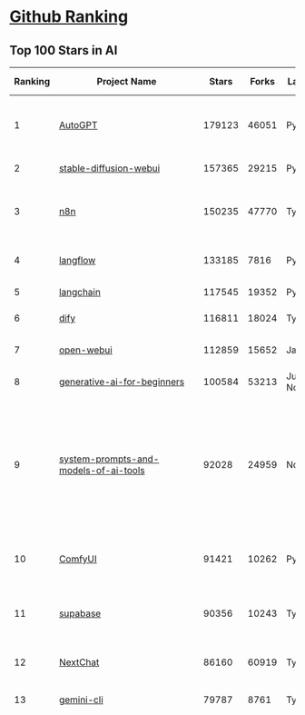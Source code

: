 [Github Ranking](../README.md)
==========

## Top 100 Stars in AI

| Ranking | Project Name | Stars | Forks | Language | Open Issues | Description | Last Commit |
| ------- | ------------ | ----- | ----- | -------- | ----------- | ----------- | ----------- |
| 1 | [AutoGPT](https://github.com/Significant-Gravitas/AutoGPT) | 179123 | 46051 | Python | 189 | AutoGPT is the vision of accessible AI for everyone, to use and to build on. Our mission is to provide the tools, so that you can focus on what matters. | 2025-10-19T23:25:24Z |
| 2 | [stable-diffusion-webui](https://github.com/AUTOMATIC1111/stable-diffusion-webui) | 157365 | 29215 | Python | 2368 | Stable Diffusion web UI | 2025-10-07T20:06:10Z |
| 3 | [n8n](https://github.com/n8n-io/n8n) | 150235 | 47770 | TypeScript | 761 | Fair-code workflow automation platform with native AI capabilities. Combine visual building with custom code, self-host or cloud, 400+ integrations. | 2025-10-20T01:00:35Z |
| 4 | [langflow](https://github.com/langflow-ai/langflow) | 133185 | 7816 | Python | 392 | Langflow is a powerful tool for building and deploying AI-powered agents and workflows. | 2025-10-20T00:28:47Z |
| 5 | [langchain](https://github.com/langchain-ai/langchain) | 117545 | 19352 | Python | 162 | 🦜🔗 Build context-aware reasoning applications | 2025-10-20T00:10:27Z |
| 6 | [dify](https://github.com/langgenius/dify) | 116811 | 18024 | TypeScript | 478 | Production-ready platform for agentic workflow development. | 2025-10-20T03:42:31Z |
| 7 | [open-webui](https://github.com/open-webui/open-webui) | 112859 | 15652 | JavaScript | 230 | User-friendly AI Interface (Supports Ollama, OpenAI API, ...) | 2025-10-20T03:45:34Z |
| 8 | [generative-ai-for-beginners](https://github.com/microsoft/generative-ai-for-beginners) | 100584 | 53213 | Jupyter Notebook | 1 | 21 Lessons, Get Started Building with Generative AI  | 2025-10-20T03:13:22Z |
| 9 | [system-prompts-and-models-of-ai-tools](https://github.com/x1xhlol/system-prompts-and-models-of-ai-tools) | 92028 | 24959 | None | 58 | FULL Augment Code, Claude Code, Cluely, CodeBuddy, Comet, Cursor, Devin AI, Junie, Kiro, Leap.new, Lovable, Manus Agent Tools, NotionAI, Orchids.app, Perplexity, Poke, Qoder, Replit, Same.dev, Trae, Traycer AI, VSCode Agent, Warp.dev, Windsurf, Xcode, Z.ai Code, dia & v0. (And other Open Sourced) System Prompts, Internal Tools & AI Models | 2025-10-19T18:44:24Z |
| 10 | [ComfyUI](https://github.com/comfyanonymous/ComfyUI) | 91421 | 10262 | Python | 2858 | The most powerful and modular diffusion model GUI, api and backend with a graph/nodes interface. | 2025-10-19T20:05:46Z |
| 11 | [supabase](https://github.com/supabase/supabase) | 90356 | 10243 | TypeScript | 234 | The Postgres development platform. Supabase gives you a dedicated Postgres database to build your web, mobile, and AI applications. | 2025-10-20T03:17:06Z |
| 12 | [NextChat](https://github.com/ChatGPTNextWeb/NextChat) | 86160 | 60919 | TypeScript | 674 | ✨ Light and Fast AI Assistant. Support: Web \| iOS \| MacOS \| Android \|  Linux \| Windows | 2025-09-29T12:01:08Z |
| 13 | [gemini-cli](https://github.com/google-gemini/gemini-cli) | 79787 | 8761 | TypeScript | 2051 | An open-source AI agent that brings the power of Gemini directly into your terminal. | 2025-10-20T01:03:59Z |
| 14 | [funNLP](https://github.com/fighting41love/funNLP) | 76673 | 15034 | Python | 34 | 中英文敏感词、语言检测、中外手机/电话归属地/运营商查询、名字推断性别、手机号抽取、身份证抽取、邮箱抽取、中日文人名库、中文缩写库、拆字词典、词汇情感值、停用词、反动词表、暴恐词表、繁简体转换、英文模拟中文发音、汪峰歌词生成器、职业名称词库、同义词库、反义词库、否定词库、汽车品牌词库、汽车零件词库、连续英文切割、各种中文词向量、公司名字大全、古诗词库、IT词库、财经词库、成语词库、地名词库、历史名人词库、诗词词库、医学词库、饮食词库、法律词库、汽车词库、动物词库、中文聊天语料、中文谣言数据、百度中文问答数据集、句子相似度匹配算法集合、bert资源、文本生成&摘要相关工具、cocoNLP信息抽取工具、国内电话号码正则匹配、清华大学XLORE:中英文跨语言百科知识图谱、清华大学人工智能技术系列报告、自然语言生成、NLU太难了系列、自动对联数据及机器人、用户名黑名单列表、罪名法务名词及分类模型、微信公众号语料、cs224n深度学习自然语言处理课程、中文手写汉字识别、中文自然语言处理 语料/数据集、变量命名神器、分词语料库+代码、任务型对话英文数据集、ASR 语音数据集 + 基于深度学习的中文语音识别系统、笑声检测器、Microsoft多语言数字/单位/如日期时间识别包、中华新华字典数据库及api(包括常用歇后语、成语、词语和汉字)、文档图谱自动生成、SpaCy 中文模型、Common Voice语音识别数据集新版、神经网络关系抽取、基于bert的命名实体识别、关键词(Keyphrase)抽取包pke、基于医疗领域知识图谱的问答系统、基于依存句法与语义角色标注的事件三元组抽取、依存句法分析4万句高质量标注数据、cnocr：用来做中文OCR的Python3包、中文人物关系知识图谱项目、中文nlp竞赛项目及代码汇总、中文字符数据、speech-aligner: 从“人声语音”及其“语言文本”产生音素级别时间对齐标注的工具、AmpliGraph: 知识图谱表示学习(Python)库：知识图谱概念链接预测、Scattertext 文本可视化(python)、语言/知识表示工具：BERT & ERNIE、中文对比英文自然语言处理NLP的区别综述、Synonyms中文近义词工具包、HarvestText领域自适应文本挖掘工具（新词发现-情感分析-实体链接等）、word2word：(Python)方便易用的多语言词-词对集：62种语言/3,564个多语言对、语音识别语料生成工具：从具有音频/字幕的在线视频创建自动语音识别(ASR)语料库、构建医疗实体识别的模型（包含词典和语料标注）、单文档非监督的关键词抽取、Kashgari中使用gpt-2语言模型、开源的金融投资数据提取工具、文本自动摘要库TextTeaser: 仅支持英文、人民日报语料处理工具集、一些关于自然语言的基本模型、基于14W歌曲知识库的问答尝试--功能包括歌词接龙and已知歌词找歌曲以及歌曲歌手歌词三角关系的问答、基于Siamese bilstm模型的相似句子判定模型并提供训练数据集和测试数据集、用Transformer编解码模型实现的根据Hacker News文章标题自动生成评论、用BERT进行序列标记和文本分类的模板代码、LitBank：NLP数据集——支持自然语言处理和计算人文学科任务的100部带标记英文小说语料、百度开源的基准信息抽取系统、虚假新闻数据集、Facebook: LAMA语言模型分析，提供Transformer-XL/BERT/ELMo/GPT预训练语言模型的统一访问接口、CommonsenseQA：面向常识的英文QA挑战、中文知识图谱资料、数据及工具、各大公司内部里大牛分享的技术文档 PDF 或者 PPT、自然语言生成SQL语句（英文）、中文NLP数据增强（EDA）工具、英文NLP数据增强工具 、基于医药知识图谱的智能问答系统、京东商品知识图谱、基于mongodb存储的军事领域知识图谱问答项目、基于远监督的中文关系抽取、语音情感分析、中文ULMFiT-情感分析-文本分类-语料及模型、一个拍照做题程序、世界各国大规模人名库、一个利用有趣中文语料库 qingyun 训练出来的中文聊天机器人、中文聊天机器人seqGAN、省市区镇行政区划数据带拼音标注、教育行业新闻语料库包含自动文摘功能、开放了对话机器人-知识图谱-语义理解-自然语言处理工具及数据、中文知识图谱：基于百度百科中文页面-抽取三元组信息-构建中文知识图谱、masr: 中文语音识别-提供预训练模型-高识别率、Python音频数据增广库、中文全词覆盖BERT及两份阅读理解数据、ConvLab：开源多域端到端对话系统平台、中文自然语言处理数据集、基于最新版本rasa搭建的对话系统、基于TensorFlow和BERT的管道式实体及关系抽取、一个小型的证券知识图谱/知识库、复盘所有NLP比赛的TOP方案、OpenCLaP：多领域开源中文预训练语言模型仓库、UER：基于不同语料+编码器+目标任务的中文预训练模型仓库、中文自然语言处理向量合集、基于金融-司法领域(兼有闲聊性质)的聊天机器人、g2pC：基于上下文的汉语读音自动标记模块、Zincbase 知识图谱构建工具包、诗歌质量评价/细粒度情感诗歌语料库、快速转化「中文数字」和「阿拉伯数字」、百度知道问答语料库、基于知识图谱的问答系统、jieba_fast 加速版的jieba、正则表达式教程、中文阅读理解数据集、基于BERT等最新语言模型的抽取式摘要提取、Python利用深度学习进行文本摘要的综合指南、知识图谱深度学习相关资料整理、维基大规模平行文本语料、StanfordNLP 0.2.0：纯Python版自然语言处理包、NeuralNLP-NeuralClassifier：腾讯开源深度学习文本分类工具、端到端的封闭域对话系统、中文命名实体识别：NeuroNER vs. BertNER、新闻事件线索抽取、2019年百度的三元组抽取比赛：“科学空间队”源码、基于依存句法的开放域文本知识三元组抽取和知识库构建、中文的GPT2训练代码、ML-NLP - 机器学习(Machine Learning)NLP面试中常考到的知识点和代码实现、nlp4han:中文自然语言处理工具集(断句/分词/词性标注/组块/句法分析/语义分析/NER/N元语法/HMM/代词消解/情感分析/拼写检查、XLM：Facebook的跨语言预训练语言模型、用基于BERT的微调和特征提取方法来进行知识图谱百度百科人物词条属性抽取、中文自然语言处理相关的开放任务-数据集-当前最佳结果、CoupletAI - 基于CNN+Bi-LSTM+Attention 的自动对对联系统、抽象知识图谱、MiningZhiDaoQACorpus - 580万百度知道问答数据挖掘项目、brat rapid annotation tool: 序列标注工具、大规模中文知识图谱数据：1.4亿实体、数据增强在机器翻译及其他nlp任务中的应用及效果、allennlp阅读理解:支持多种数据和模型、PDF表格数据提取工具 、 Graphbrain：AI开源软件库和科研工具，目的是促进自动意义提取和文本理解以及知识的探索和推断、简历自动筛选系统、基于命名实体识别的简历自动摘要、中文语言理解测评基准，包括代表性的数据集&基准模型&语料库&排行榜、树洞 OCR 文字识别 、从包含表格的扫描图片中识别表格和文字、语声迁移、Python口语自然语言处理工具集(英文)、 similarity：相似度计算工具包，java编写、海量中文预训练ALBERT模型 、Transformers 2.0 、基于大规模音频数据集Audioset的音频增强 、Poplar：网页版自然语言标注工具、图片文字去除，可用于漫画翻译 、186种语言的数字叫法库、Amazon发布基于知识的人-人开放领域对话数据集 、中文文本纠错模块代码、繁简体转换 、 Python实现的多种文本可读性评价指标、类似于人名/地名/组织机构名的命名体识别数据集 、东南大学《知识图谱》研究生课程(资料)、. 英文拼写检查库 、 wwsearch是企业微信后台自研的全文检索引擎、CHAMELEON：深度学习新闻推荐系统元架构 、 8篇论文梳理BERT相关模型进展与反思、DocSearch：免费文档搜索引擎、 LIDA：轻量交互式对话标注工具 、aili - the fastest in-memory index in the East 东半球最快并发索引 、知识图谱车音工作项目、自然语言生成资源大全 、中日韩分词库mecab的Python接口库、中文文本摘要/关键词提取、汉字字符特征提取器 (featurizer)，提取汉字的特征（发音特征、字形特征）用做深度学习的特征、中文生成任务基准测评 、中文缩写数据集、中文任务基准测评 - 代表性的数据集-基准(预训练)模型-语料库-baseline-工具包-排行榜、PySS3：面向可解释AI的SS3文本分类器机器可视化工具 、中文NLP数据集列表、COPE - 格律诗编辑程序、doccano：基于网页的开源协同多语言文本标注工具 、PreNLP：自然语言预处理库、简单的简历解析器，用来从简历中提取关键信息、用于中文闲聊的GPT2模型：GPT2-chitchat、基于检索聊天机器人多轮响应选择相关资源列表(Leaderboards、Datasets、Papers)、(Colab)抽象文本摘要实现集锦(教程 、词语拼音数据、高效模糊搜索工具、NLP数据增广资源集、微软对话机器人框架 、 GitHub Typo Corpus：大规模GitHub多语言拼写错误/语法错误数据集、TextCluster：短文本聚类预处理模块 Short text cluster、面向语音识别的中文文本规范化、BLINK：最先进的实体链接库、BertPunc：基于BERT的最先进标点修复模型、Tokenizer：快速、可定制的文本词条化库、中文语言理解测评基准，包括代表性的数据集、基准(预训练)模型、语料库、排行榜、spaCy 医学文本挖掘与信息提取 、 NLP任务示例项目代码集、 python拼写检查库、chatbot-list - 行业内关于智能客服、聊天机器人的应用和架构、算法分享和介绍、语音质量评价指标(MOSNet, BSSEval, STOI, PESQ, SRMR)、 用138GB语料训练的法文RoBERTa预训练语言模型 、BERT-NER-Pytorch：三种不同模式的BERT中文NER实验、无道词典 - 有道词典的命令行版本，支持英汉互查和在线查询、2019年NLP亮点回顾、 Chinese medical dialogue data 中文医疗对话数据集 、最好的汉字数字(中文数字)-阿拉伯数字转换工具、 基于百科知识库的中文词语多词义/义项获取与特定句子词语语义消歧、awesome-nlp-sentiment-analysis - 情感分析、情绪原因识别、评价对象和评价词抽取、LineFlow：面向所有深度学习框架的NLP数据高效加载器、中文医学NLP公开资源整理 、MedQuAD：(英文)医学问答数据集、将自然语言数字串解析转换为整数和浮点数、Transfer Learning in Natural Language Processing (NLP) 、面向语音识别的中文/英文发音辞典、Tokenizers：注重性能与多功能性的最先进分词器、CLUENER 细粒度命名实体识别 Fine Grained Named Entity Recognition、 基于BERT的中文命名实体识别、中文谣言数据库、NLP数据集/基准任务大列表、nlp相关的一些论文及代码, 包括主题模型、词向量(Word Embedding)、命名实体识别(NER)、文本分类(Text Classificatin)、文本生成(Text Generation)、文本相似性(Text Similarity)计算等，涉及到各种与nlp相关的算法，基于keras和tensorflow 、Python文本挖掘/NLP实战示例、 Blackstone：面向非结构化法律文本的spaCy pipeline和NLP模型通过同义词替换实现文本“变脸” 、中文 预训练 ELECTREA 模型: 基于对抗学习 pretrain Chinese Model 、albert-chinese-ner - 用预训练语言模型ALBERT做中文NER 、基于GPT2的特定主题文本生成/文本增广、开源预训练语言模型合集、多语言句向量包、编码、标记和实现：一种可控高效的文本生成方法、 英文脏话大列表 、attnvis：GPT2、BERT等transformer语言模型注意力交互可视化、CoVoST：Facebook发布的多语种语音-文本翻译语料库，包括11种语言(法语、德语、荷兰语、俄语、西班牙语、意大利语、土耳其语、波斯语、瑞典语、蒙古语和中文)的语音、文字转录及英文译文、Jiagu自然语言处理工具 - 以BiLSTM等模型为基础，提供知识图谱关系抽取 中文分词 词性标注 命名实体识别 情感分析 新词发现 关键词 文本摘要 文本聚类等功能、用unet实现对文档表格的自动检测，表格重建、NLP事件提取文献资源列表 、 金融领域自然语言处理研究资源大列表、CLUEDatasetSearch - 中英文NLP数据集：搜索所有中文NLP数据集，附常用英文NLP数据集 、medical_NER - 中文医学知识图谱命名实体识别 、(哈佛)讲因果推理的免费书、知识图谱相关学习资料/数据集/工具资源大列表、Forte：灵活强大的自然语言处理pipeline工具集 、Python字符串相似性算法库、PyLaia：面向手写文档分析的深度学习工具包、TextFooler：针对文本分类/推理的对抗文本生成模块、Haystack：灵活、强大的可扩展问答(QA)框架、中文关键短语抽取工具 | 2024-05-10T07:38:24Z |
| 15 | [netdata](https://github.com/netdata/netdata) | 76429 | 6203 | C | 168 | The fastest path to AI-powered full stack observability, even for lean teams. | 2025-10-20T00:39:13Z |
| 16 | [LLMs-from-scratch](https://github.com/rasbt/LLMs-from-scratch) | 75775 | 11126 | Jupyter Notebook | 3 | Implement a ChatGPT-like LLM in PyTorch from scratch, step by step | 2025-10-20T03:18:00Z |
| 17 | [Deep-Live-Cam](https://github.com/hacksider/Deep-Live-Cam) | 74068 | 10804 | Python | 64 | real time face swap and one-click video deepfake with only a single image | 2025-10-15T17:32:43Z |
| 18 | [awesome-mcp-servers](https://github.com/punkpeye/awesome-mcp-servers) | 73189 | 6097 | None | 46 | A collection of MCP servers. | 2025-10-15T03:43:35Z |
| 19 | [awesome-llm-apps](https://github.com/Shubhamsaboo/awesome-llm-apps) | 72334 | 9365 | Python | 4 | Collection of awesome LLM apps with AI Agents and RAG using OpenAI, Anthropic, Gemini and opensource models. | 2025-10-19T17:51:53Z |
| 20 | [browser-use](https://github.com/browser-use/browser-use) | 71493 | 8458 | Python | 132 | 🌐 Make websites accessible for AI agents. Automate tasks online with ease. | 2025-10-20T03:53:15Z |
| 21 | [lobe-chat](https://github.com/lobehub/lobe-chat) | 66995 | 13847 | TypeScript | 915 | 🤯 Lobe Chat - an open-source, modern design AI chat framework. Supports multiple AI providers (OpenAI / Claude 4 / Gemini / DeepSeek / Ollama / Qwen), Knowledge Base (file upload / RAG ), one click install MCP Marketplace and Artifacts / Thinking. One-click FREE deployment of your private AI Agent application. | 2025-10-20T03:48:48Z |
| 22 | [ragflow](https://github.com/infiniflow/ragflow) | 66222 | 6993 | TypeScript | 2914 | RAGFlow is a leading open-source Retrieval-Augmented Generation (RAG) engine that fuses cutting-edge RAG with Agent capabilities to create a superior context layer for LLMs | 2025-10-20T03:37:18Z |
| 23 | [AppFlowy](https://github.com/AppFlowy-IO/AppFlowy) | 66041 | 4672 | Dart | 969 | Bring projects, wikis, and teams together with AI. AppFlowy is the AI collaborative workspace where you achieve more without losing control of your data. The leading open source Notion alternative. | 2025-10-16T04:07:09Z |
| 24 | [Prompt-Engineering-Guide](https://github.com/dair-ai/Prompt-Engineering-Guide) | 64518 | 6716 | MDX | 153 | 🐙 Guides, papers, lessons, notebooks and resources for prompt engineering, context engineering, RAG, and AI Agents. | 2025-10-16T15:44:13Z |
| 25 | [firecrawl](https://github.com/firecrawl/firecrawl) | 63759 | 5075 | TypeScript | 19 | 🔥 The Web Data API for AI - Turn entire websites into LLM-ready markdown or structured data | 2025-10-20T00:39:19Z |
| 26 | [LLaMA-Factory](https://github.com/hiyouga/LLaMA-Factory) | 60454 | 7321 | Python | 710 | Unified Efficient Fine-Tuning of 100+ LLMs & VLMs (ACL 2024) | 2025-10-18T10:02:14Z |
| 27 | [PaddleOCR](https://github.com/PaddlePaddle/PaddleOCR) | 59079 | 8975 | Python | 149 | Turn any PDF or image document into structured data for your AI. A powerful, lightweight OCR toolkit that bridges the gap between images/PDFs and LLMs. Supports 100+ languages. | 2025-10-19T13:23:54Z |
| 28 | [MetaGPT](https://github.com/FoundationAgents/MetaGPT) | 58993 | 7151 | Python | 11 | 🌟 The Multi-Agent Framework: First AI Software Company, Towards Natural Language Programming | 2025-10-04T05:57:57Z |
| 29 | [gpt-engineer](https://github.com/AntonOsika/gpt-engineer) | 54950 | 7323 | Python | 31 | CLI platform to experiment with codegen. Precursor to: https://lovable.dev | 2025-05-14T10:15:10Z |
| 30 | [crawl4ai](https://github.com/unclecode/crawl4ai) | 54794 | 5479 | Python | 186 | 🚀🤖 Crawl4AI: Open-source LLM Friendly Web Crawler & Scraper. Don't be shy, join here: https://discord.gg/jP8KfhDhyN | 2025-10-19T09:08:32Z |
| 31 | [ChatGPT](https://github.com/lencx/ChatGPT) | 54191 | 6181 | Rust | 852 | 🔮 ChatGPT Desktop Application (Mac, Windows and Linux) | 2024-08-29T17:58:11Z |
| 32 | [meilisearch](https://github.com/meilisearch/meilisearch) | 53754 | 2214 | Rust | 212 | A lightning-fast search engine API bringing AI-powered hybrid search to your sites and applications. | 2025-10-17T14:08:27Z |
| 33 | [OpenBB](https://github.com/OpenBB-finance/OpenBB) | 53639 | 5147 | Python | 32 | Financial data platform for analysts, quants and AI agents. | 2025-10-20T03:14:19Z |
| 34 | [autogen](https://github.com/microsoft/autogen) | 50897 | 7770 | Python | 406 | A programming framework for agentic AI | 2025-10-08T04:58:17Z |
| 35 | [anything-llm](https://github.com/Mintplex-Labs/anything-llm) | 50139 | 5253 | JavaScript | 260 | The all-in-one Desktop & Docker AI application with built-in RAG, AI agents, No-code agent builder, MCP compatibility,  and more. | 2025-10-16T20:35:37Z |
| 36 | [MoneyPrinterTurbo](https://github.com/harry0703/MoneyPrinterTurbo) | 46750 | 6540 | Python | 197 | 利用AI大模型，一键生成高清短视频 Generate short videos with one click using AI LLM. | 2025-06-11T06:34:54Z |
| 37 | [Flowise](https://github.com/FlowiseAI/Flowise) | 45864 | 22812 | TypeScript | 604 | Build AI Agents, Visually | 2025-10-17T17:20:15Z |
| 38 | [dbeaver](https://github.com/dbeaver/dbeaver) | 45830 | 3875 | Java | 3073 | Free universal database tool and SQL client | 2025-10-19T16:28:04Z |
| 39 | [llm-app](https://github.com/pathwaycom/llm-app) | 45672 | 1171 | Jupyter Notebook | 4 | Ready-to-run cloud templates for RAG, AI pipelines, and enterprise search with live data. 🐳Docker-friendly.⚡Always in sync with Sharepoint, Google Drive, S3, Kafka, PostgreSQL, real-time data APIs, and more. | 2025-10-03T08:32:04Z |
| 40 | [text-generation-webui](https://github.com/oobabooga/text-generation-webui) | 45218 | 5812 | Python | 2599 | The definitive Web UI for local AI, with powerful features and easy setup. | 2025-10-15T20:15:51Z |
| 41 | [JeecgBoot](https://github.com/jeecgboot/JeecgBoot) | 44089 | 15606 | Java | 27 | 🔥AI低代码平台，助力企业快速实现低代码开发和构建AI应用！前后端分离架构 SpringBoot3，SpringCloud、MybatisPlus，Ant Design&Vue3、TS+vite！强大代码生成器实现前后端一键生成，无需手写代码! 引领AI低代码开发模式：AI生成→在线编码→代码生成→手工合并，解决Java项目80%重复工作，提升效率，节省成本，兼顾灵活性~ | 2025-10-17T11:31:58Z |
| 42 | [ClickHouse](https://github.com/ClickHouse/ClickHouse) | 43462 | 7730 | C++ | 4652 | ClickHouse® is a real-time analytics database management system | 2025-10-19T22:51:35Z |
| 43 | [AI-For-Beginners](https://github.com/microsoft/AI-For-Beginners) | 43256 | 8451 | Jupyter Notebook | 1 | 12 Weeks, 24 Lessons, AI for All! | 2025-10-17T20:20:06Z |
| 44 | [ai-agents-for-beginners](https://github.com/microsoft/ai-agents-for-beginners) | 42924 | 14197 | Jupyter Notebook | 7 | 12 Lessons to Get Started Building AI Agents | 2025-10-16T12:02:54Z |
| 45 | [airflow](https://github.com/apache/airflow) | 42857 | 15802 | Python | 1359 | Apache Airflow - A platform to programmatically author, schedule, and monitor workflows | 2025-10-20T03:22:21Z |
| 46 | [GitHubDaily](https://github.com/GitHubDaily/GitHubDaily) | 42545 | 4312 | None | 431 | 坚持分享 GitHub 上高质量、有趣实用的开源技术教程、开发者工具、编程网站、技术资讯。A list cool, interesting projects of GitHub. | 2025-03-20T08:54:47Z |
| 47 | [kong](https://github.com/Kong/kong) | 41987 | 5002 | Lua | 63 | 🦍 The Cloud-Native Gateway for APIs & AI | 2025-10-13T08:17:30Z |
| 48 | [ai-hedge-fund](https://github.com/virattt/ai-hedge-fund) | 41963 | 7414 | Python | 25 | An AI Hedge Fund Team | 2025-10-11T18:20:27Z |
| 49 | [docling](https://github.com/docling-project/docling) | 41891 | 2992 | Python | 648 | Get your documents ready for gen AI | 2025-10-17T14:34:56Z |
| 50 | [ailearning](https://github.com/apachecn/ailearning) | 41593 | 11592 | Python | 3 | AiLearning：数据分析+机器学习实战+线性代数+PyTorch+NLTK+TF2 | 2024-11-12T16:21:55Z |
| 51 | [mem0](https://github.com/mem0ai/mem0) | 41458 | 4432 | Python | 284 | Universal memory layer for AI Agents; Announcing OpenMemory MCP - local and secure memory management. | 2025-10-18T21:17:03Z |
| 52 | [ColossalAI](https://github.com/hpcaitech/ColossalAI) | 41203 | 4535 | Python | 430 | Making large AI models cheaper, faster and more accessible | 2025-10-13T17:34:46Z |
| 53 | [upscayl](https://github.com/upscayl/upscayl) | 40522 | 1895 | TypeScript | 55 | 🆙 Upscayl - #1 Free and Open Source AI Image Upscaler for Linux, MacOS and Windows. | 2025-09-24T19:44:23Z |
| 54 | [chatgpt-on-wechat](https://github.com/zhayujie/chatgpt-on-wechat) | 39425 | 9451 | Python | 307 | 基于大模型搭建的聊天机器人，同时支持 微信公众号、企业微信应用、飞书、钉钉 等接入，可选择ChatGPT/Claude/DeepSeek/文心一言/讯飞星火/通义千问/ Gemini/GLM-4/Kimi/LinkAI，能处理文本、语音和图片，访问操作系统和互联网，支持基于自有知识库进行定制企业智能客服。 | 2025-08-08T02:47:49Z |
| 55 | [ray](https://github.com/ray-project/ray) | 39388 | 6787 | Python | 2809 | Ray is an AI compute engine. Ray consists of a core distributed runtime and a set of AI Libraries for accelerating ML workloads. | 2025-10-20T01:43:47Z |
| 56 | [crewAI](https://github.com/crewAIInc/crewAI) | 39330 | 5223 | Python | 33 | Framework for orchestrating role-playing, autonomous AI agents. By fostering collaborative intelligence, CrewAI empowers agents to work together seamlessly, tackling complex tasks. | 2025-10-20T03:08:43Z |
| 57 | [spec-kit](https://github.com/github/spec-kit) | 39134 | 3342 | Python | 331 | 💫 Toolkit to help you get started with Spec-Driven Development | 2025-10-19T03:28:41Z |
| 58 | [photoprism](https://github.com/photoprism/photoprism) | 38599 | 2157 | Go | 443 | AI-Powered Photos App for the Decentralized Web 🌈💎✨ | 2025-10-20T00:22:20Z |
| 59 | [quivr](https://github.com/QuivrHQ/quivr) | 38526 | 3680 | Python | 2 | Opiniated RAG for integrating GenAI in your apps 🧠   Focus on your product rather than the RAG. Easy integration in existing products with customisation!  Any LLM: GPT4, Groq, Llama. Any Vectorstore: PGVector, Faiss. Any Files. Anyway you want.  | 2025-07-09T12:55:23Z |
| 60 | [aider](https://github.com/Aider-AI/aider) | 37998 | 3588 | Python | 1059 | aider is AI pair programming in your terminal | 2025-10-05T19:11:17Z |
| 61 | [Open-Assistant](https://github.com/LAION-AI/Open-Assistant) | 37471 | 3301 | Python | 227 | OpenAssistant is a chat-based assistant that understands tasks, can interact with third-party systems, and retrieve information dynamically to do so. | 2024-08-17T01:55:35Z |
| 62 | [chatbox](https://github.com/chatboxai/chatbox) | 36972 | 3744 | TypeScript | 887 | User-friendly Desktop Client App for AI Models/LLMs (GPT, Claude, Gemini, Ollama...) | 2025-09-13T13:01:11Z |
| 63 | [ToolJet](https://github.com/ToolJet/ToolJet) | 36763 | 4842 | JavaScript | 643 | ToolJet is the open-source foundation of ToolJet AI - the AI-native platform for building internal tools, dashboard, business applications, workflows and AI agents 🚀 | 2025-10-19T13:59:07Z |
| 64 | [MockingBird](https://github.com/babysor/MockingBird) | 36712 | 5271 | Python | 478 | 🚀AI拟声: 5秒内克隆您的声音并生成任意语音内容 Clone a voice in 5 seconds to generate arbitrary speech in real-time | 2024-11-15T05:00:29Z |
| 65 | [google-research](https://github.com/google-research/google-research) | 36571 | 8218 | Jupyter Notebook | 1075 | Google Research | 2025-10-15T19:07:15Z |
| 66 | [mindsdb](https://github.com/mindsdb/mindsdb) | 36488 | 5873 | Python | 55 | AI Analytics and Knowledge Engine for RAG over large-scale, heterogeneous data. - The only MCP Server you'll ever need | 2025-10-19T02:51:03Z |
| 67 | [cursor-free-vip](https://github.com/yeongpin/cursor-free-vip) | 36446 | 4483 | Python | 616 | [Support 0.49.x]（Reset Cursor AI MachineID & Bypass Higher Token Limit） Cursor Ai ，自动重置机器ID ， 免费升级使用Pro功能: You've reached your trial request limit. / Too many free trial accounts used on this machine. Please upgrade to pro. We have this limit in place to prevent abuse. Please let us know if you believe this is a mistake. | 2025-09-16T03:47:39Z |
| 68 | [LocalAI](https://github.com/mudler/LocalAI) | 35917 | 2847 | Go | 278 | :robot: The free, Open Source alternative to OpenAI, Claude and others. Self-hosted and local-first. Drop-in replacement for OpenAI,  running on consumer-grade hardware. No GPU required. Runs gguf, transformers, diffusers and many more. Features: Generate Text, Audio, Video, Images, Voice Cloning, Distributed, P2P and decentralized inference | 2025-10-19T21:31:47Z |
| 69 | [Folo](https://github.com/RSSNext/Folo) | 35166 | 1702 | TypeScript | 295 | 🧡 Follow everything in one place | 2025-10-20T03:46:06Z |
| 70 | [AgentGPT](https://github.com/reworkd/AgentGPT) | 35095 | 9479 | TypeScript | 130 | 🤖 Assemble, configure, and deploy autonomous AI Agents in your browser. | 2025-04-29T01:19:32Z |
| 71 | [awesome-cursorrules](https://github.com/PatrickJS/awesome-cursorrules) | 34696 | 2948 | MDX | 37 | 📄  Configuration files that enhance Cursor AI editor experience with custom rules and behaviors | 2025-09-24T22:10:23Z |
| 72 | [context7](https://github.com/upstash/context7) | 34318 | 1706 | JavaScript | 85 | Context7 MCP Server -- Up-to-date code documentation for LLMs and AI code editors | 2025-10-18T19:39:10Z |
| 73 | [gold-miner](https://github.com/xitu/gold-miner) | 34273 | 5042 | None | 11 | 🥇掘金翻译计划，可能是世界最大最好的英译中技术社区，最懂读者和译者的翻译平台： | 2024-04-17T09:44:37Z |
| 74 | [Fabric](https://github.com/danielmiessler/Fabric) | 33931 | 3467 | JavaScript | 40 | Fabric is an open-source framework for augmenting humans using AI. It provides a modular system for solving specific problems using a crowdsourced set of AI prompts that can be used anywhere. | 2025-10-14T15:27:23Z |
| 75 | [ruoyi-vue-pro](https://github.com/YunaiV/ruoyi-vue-pro) | 33658 | 7260 | Java | 7 | 🔥 官方推荐 🔥 RuoYi-Vue 全新 Pro 版本，优化重构所有功能。基于 Spring Boot + MyBatis Plus + Vue & Element 实现的后台管理系统 + 微信小程序，支持 RBAC 动态权限、数据权限、SaaS 多租户、Flowable 工作流、三方登录、支付、短信、商城、CRM、ERP、AI 大模型等功能。你的 ⭐️ Star ⭐️，是作者生发的动力！ | 2025-10-12T07:41:03Z |
| 76 | [gpt-pilot](https://github.com/Pythagora-io/gpt-pilot) | 33502 | 3447 | Python | 238 | The first real AI developer | 2025-09-11T13:41:50Z |
| 77 | [spaCy](https://github.com/explosion/spaCy) | 32671 | 4600 | Python | 175 | 💫 Industrial-strength Natural Language Processing (NLP) in Python | 2025-05-28T15:28:05Z |
| 78 | [chatbot-ui](https://github.com/mckaywrigley/chatbot-ui) | 32510 | 9365 | TypeScript | 180 | AI chat for any model. | 2024-08-03T00:38:07Z |
| 79 | [qlib](https://github.com/microsoft/qlib) | 32403 | 5000 | Python | 257 | Qlib is an AI-oriented Quant investment platform that aims to use AI tech to empower Quant Research, from exploring ideas to implementing productions. Qlib supports diverse ML modeling paradigms, including supervised learning, market dynamics modeling, and RL, and is now equipped with https://github.com/microsoft/RD-Agent to automate R&D process. | 2025-10-17T05:22:09Z |
| 80 | [tabby](https://github.com/TabbyML/tabby) | 32279 | 1618 | Rust | 217 | Self-hosted AI coding assistant | 2025-09-26T20:03:32Z |
| 81 | [nacos](https://github.com/alibaba/nacos) | 32158 | 13153 | Java | 250 | an easy-to-use dynamic service discovery, configuration and service management platform for building AI cloud native applications. | 2025-10-14T02:59:55Z |
| 82 | [exo](https://github.com/exo-explore/exo) | 31997 | 2153 | Python | 372 | Run your own AI cluster at home with everyday devices 📱💻 🖥️⌚ | 2025-10-15T11:55:42Z |
| 83 | [fairseq](https://github.com/facebookresearch/fairseq) | 31874 | 6614 | Python | 1194 | Facebook AI Research Sequence-to-Sequence Toolkit written in Python. | 2025-09-30T11:16:06Z |
| 84 | [netron](https://github.com/lutzroeder/netron) | 31599 | 3010 | JavaScript | 19 | Visualizer for neural network, deep learning and machine learning models | 2025-10-20T02:14:08Z |
| 85 | [cursor](https://github.com/cursor/cursor) | 31470 | 2071 | None | 2184 | The AI Code Editor | 2024-10-13T19:23:26Z |
| 86 | [khoj](https://github.com/khoj-ai/khoj) | 31355 | 1846 | Python | 76 | Your AI second brain. Self-hostable. Get answers from the web or your docs. Build custom agents, schedule automations, do deep research. Turn any online or local LLM into your personal, autonomous AI (gpt, claude, gemini, llama, qwen, mistral). Get started - free. | 2025-09-16T09:17:58Z |
| 87 | [LibreChat](https://github.com/danny-avila/LibreChat) | 30887 | 5963 | TypeScript | 199 | Enhanced ChatGPT Clone: Features Agents, MCP, DeepSeek, Anthropic, AWS, OpenAI, Responses API, Azure, Groq, o1, GPT-5, Mistral, OpenRouter, Vertex AI, Gemini, Artifacts, AI model switching, message search, Code Interpreter, langchain, DALL-E-3, OpenAPI Actions, Functions, Secure Multi-User Auth, Presets, open-source for self-hosting. Active. | 2025-10-19T15:17:17Z |
| 88 | [AI-Expert-Roadmap](https://github.com/AMAI-GmbH/AI-Expert-Roadmap) | 30392 | 2547 | JavaScript | 13 | Roadmap to becoming an Artificial Intelligence Expert in 2022 | 2025-09-12T14:59:30Z |
| 89 | [roop](https://github.com/s0md3v/roop) | 30282 | 6888 | Python | 0 | one-click face swap | 2024-08-19T12:57:17Z |
| 90 | [pytorch-lightning](https://github.com/Lightning-AI/pytorch-lightning) | 30275 | 3581 | Python | 824 | Pretrain, finetune ANY AI model of ANY size on 1 or 10,000+ GPUs with zero code changes. | 2025-10-20T01:06:21Z |
| 91 | [Mr.-Ranedeer-AI-Tutor](https://github.com/JushBJJ/Mr.-Ranedeer-AI-Tutor) | 29662 | 3379 | None | 14 | A GPT-4 AI Tutor Prompt for customizable personalized learning experiences. | 2025-09-30T08:08:00Z |
| 92 | [continue](https://github.com/continuedev/continue) | 29392 | 3649 | TypeScript | 625 | ⏩ Ship faster with Continuous AI. Build and run custom agents across your IDE, terminal, and CI | 2025-10-20T02:45:26Z |
| 93 | [PDFMathTranslate](https://github.com/Byaidu/PDFMathTranslate) | 29106 | 2568 | Python | 110 | [EMNLP 2025 Demo] PDF scientific paper translation with preserved formats - 基于 AI 完整保留排版的 PDF 文档全文双语翻译，支持 Google/DeepL/Ollama/OpenAI 等服务，提供 CLI/GUI/MCP/Docker/Zotero | 2025-10-13T13:50:22Z |
| 94 | [Jobs_Applier_AI_Agent_AIHawk](https://github.com/feder-cr/Jobs_Applier_AI_Agent_AIHawk) | 29001 | 4408 | Python | 11 | AIHawk aims to easy job hunt process by automating the job application process. Utilizing artificial intelligence, it enables users to apply for multiple jobs in a tailored way. | 2025-05-28T13:24:12Z |
| 95 | [opencode](https://github.com/sst/opencode) | 28391 | 2126 | TypeScript | 888 | The AI coding agent built for the terminal. | 2025-10-20T03:49:06Z |
| 96 | [500-AI-Machine-learning-Deep-learning-Computer-vision-NLP-Projects-with-code](https://github.com/ashishpatel26/500-AI-Machine-learning-Deep-learning-Computer-vision-NLP-Projects-with-code) | 28195 | 6340 | None | 46 | 500 AI Machine learning Deep learning Computer vision NLP Projects with code | 2025-08-01T11:54:09Z |
| 97 | [so-vits-svc](https://github.com/svc-develop-team/so-vits-svc) | 27684 | 5061 | Python | 21 | SoftVC VITS Singing Voice Conversion | 2023-11-11T13:11:31Z |
| 98 | [Genesis](https://github.com/Genesis-Embodied-AI/Genesis) | 27421 | 2517 | Python | 106 | A generative world for general-purpose robotics & embodied AI learning. | 2025-10-18T10:28:06Z |
| 99 | [nx](https://github.com/nrwl/nx) | 27273 | 2608 | TypeScript | 635 | Get to green PRs in half the time. Nx optimizes your builds, scales your CI, and fixes failed PRs. Built for developers and AI agents. | 2025-10-19T04:28:40Z |
| 100 | [Perplexica](https://github.com/ItzCrazyKns/Perplexica) | 26864 | 2770 | TypeScript | 160 | Perplexica is an AI-powered search engine. It is an Open source alternative to Perplexity AI | 2025-10-19T17:17:47Z |

